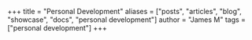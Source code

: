 +++
title = "Personal Development"
aliases = ["posts", "articles", "blog", "showcase", "docs", "personal development"]
author = "James M"
tags = ["personal development"]
+++
